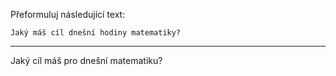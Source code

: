 Přeformuluj následující text:

```
Jaký máš cíl dnešní hodiny matematiky?
```

---

<!-- chatcmpl-748xdwx5DtgOBhrtJq3lknbOIVijs -->

Jaký cíl máš pro dnešní matematiku?
